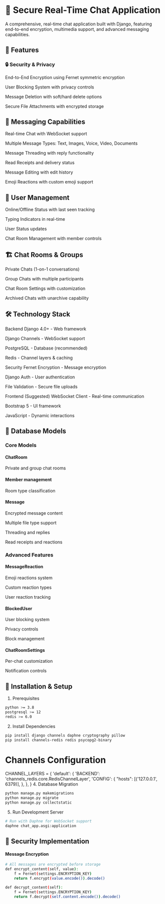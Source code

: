 # 💬 Secure Real-Time Chat Application
A comprehensive, real-time chat application built with Django, featuring end-to-end encryption, multimedia support, and advanced messaging capabilities.

## 🚀 Features
### 🔒 Security & Privacy
End-to-End Encryption using Fernet symmetric encryption

User Blocking System with privacy controls

Message Deletion with soft/hard delete options

Secure File Attachments with encrypted storage

## 💬 Messaging Capabilities
Real-time Chat with WebSocket support

Multiple Message Types: Text, Images, Voice, Video, Documents

Message Threading with reply functionality

Read Receipts and delivery status

Message Editing with edit history

Emoji Reactions with custom emoji support

## 👥 User Management
Online/Offline Status with last seen tracking

Typing Indicators in real-time

User Status updates

Chat Room Management with member controls

## 🏗️ Chat Rooms & Groups
Private Chats (1-on-1 conversations)

Group Chats with multiple participants

Chat Room Settings with customization

Archived Chats with unarchive capability


## 🛠️ Technology Stack
Backend
Django 4.0+ - Web framework

Django Channels - WebSocket support

PostgreSQL - Database (recommended)

Redis - Channel layers & caching

Security
Fernet Encryption - Message encryption

Django Auth - User authentication

File Validation - Secure file uploads

Frontend (Suggested)
WebSocket Client - Real-time communication

Bootstrap 5 - UI framework

JavaScript - Dynamic interactions

## 📁 Database Models
### Core Models
#### ChatRoom
Private and group chat rooms

#### Member management

Room type classification

#### Message
Encrypted message content

Multiple file type support

Threading and replies

Read receipts and reactions


### Advanced Features
#### MessageReaction
Emoji reactions system

Custom reaction types

User reaction tracking

#### BlockedUser
User blocking system

Privacy controls

Block management

#### ChatRoomSettings
Per-chat customization

Notification controls


## 🔧 Installation & Setup

1. Prerequisites
```bash
python >= 3.8
postgresql >= 12
redis >= 6.0
```
2. Install Dependencies
```bash
pip install django channels daphne cryptography pillow
pip install channels-redis redis psycopg2-binary
```


# Channels Configuration
CHANNEL_LAYERS = {
    'default': {
        'BACKEND': 'channels_redis.core.RedisChannelLayer',
        'CONFIG': {
            "hosts": [('127.0.0.1', 6379)],
        },
    },
}
4. Database Migration
```bash
python manage.py makemigrations
python manage.py migrate
python manage.py collectstatic
```
5. Run Development Server
```bash
# Run with Daphne for WebSocket support
daphne chat_app.asgi:application
```

## 🔐 Security Implementation
#### Message Encryption
```bash
# All messages are encrypted before storage
def encrypt_content(self, value):
    f = Fernet(settings.ENCRYPTION_KEY)
    return f.encrypt(value.encode()).decode()

def decrypt_content(self):
    f = Fernet(settings.ENCRYPTION_KEY)
    return f.decrypt(self.content.encode()).decode()
```
